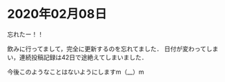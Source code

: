 # 2020年02月08日

忘れたー！！

飲みに行ってまして，完全に更新するのを忘れてました．
日付が変わってしまい，連続投稿記録は42日で途絶えてしまいました．


今後このようなことはないようにしますm（__）m

